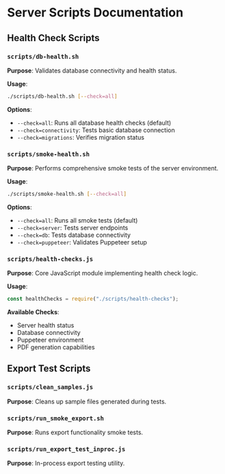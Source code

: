 # Server Scripts Documentation

## Health Check Scripts

### `scripts/db-health.sh`

**Purpose**: Validates database connectivity and health status.

**Usage**:

```bash
./scripts/db-health.sh [--check=all]
```

**Options**:

- `--check=all`: Runs all database health checks (default)
- `--check=connectivity`: Tests basic database connection
- `--check=migrations`: Verifies migration status

### `scripts/smoke-health.sh`

**Purpose**: Performs comprehensive smoke tests of the server environment.

**Usage**:

```bash
./scripts/smoke-health.sh [--check=all]
```

**Options**:

- `--check=all`: Runs all smoke tests (default)
- `--check=server`: Tests server endpoints
- `--check=db`: Tests database connectivity
- `--check=puppeteer`: Validates Puppeteer setup

### `scripts/health-checks.js`

**Purpose**: Core JavaScript module implementing health check logic.

**Usage**:

```javascript
const healthChecks = require("./scripts/health-checks");
```

**Available Checks**:

- Server health status
- Database connectivity
- Puppeteer environment
- PDF generation capabilities

## Export Test Scripts

### `scripts/clean_samples.js`

**Purpose**: Cleans up sample files generated during tests.

### `scripts/run_smoke_export.sh`

**Purpose**: Runs export functionality smoke tests.

### `scripts/run_export_test_inproc.js`

**Purpose**: In-process export testing utility.
